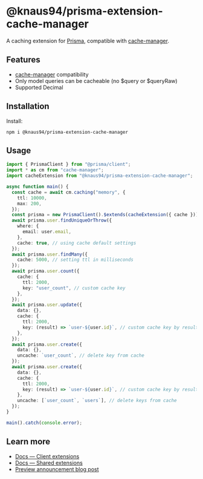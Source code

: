 # @knaus94/prisma-extension-cache-manager

A caching extension for [Prisma](https://www.prisma.io/), compatible with [cache-manager](https://www.npmjs.com/package/cache-manager).

## Features

- [cache-manager](https://www.npmjs.com/package/cache-manager) compatibility
- Only model queries can be cacheable (no $query or $queryRaw)
- Supported Decimal

## Installation

Install:

```
npm i @knaus94/prisma-extension-cache-manager
```

## Usage

```typescript
import { PrismaClient } from "@prisma/client";
import * as cm from "cache-manager";
import cacheExtension from "@knaus94/prisma-extension-cache-manager";

async function main() {
  const cache = await cm.caching("memory", {
    ttl: 10000,
    max: 200,
  });
  const prisma = new PrismaClient().$extends(cacheExtension({ cache }));
  await prisma.user.findUniqueOrThrow({
    where: {
      email: user.email,
    },
    cache: true, // using cache default settings
  });
  await prisma.user.findMany({
    cache: 5000, // setting ttl in milliseconds
  });
  await prisma.user.count({
    cache: {
      ttl: 2000,
      key: "user_count", // custom cache key
    },
  });
  await prisma.user.update({
    data: {},
    cache: {
      ttl: 2000,
      key: (result) => `user-${user.id}`, // custom cache key by result (There will be no reading from the cache, only a write down)
    },
  });
  await prisma.user.create({
    data: {},
    uncache: `user_count`, // delete key from cache
  });
  await prisma.user.create({
    data: {},
    cache: {
      ttl: 2000,
      key: (result) => `user-${user.id}`, // custom cache key by result (There will be no reading from the cache, only a write down)
    },
    uncache: [`user_count`, `users`], // delete keys from cache
  });
}

main().catch(console.error);
```

## Learn more

- [Docs — Client extensions](https://www.prisma.io/docs/concepts/components/prisma-client/client-extensions)
- [Docs — Shared extensions](https://www.prisma.io/docs/concepts/components/prisma-client/client-extensions/shared-extensions)
- [Preview announcement blog post](https://www.prisma.io/blog/client-extensions-preview-8t3w27xkrxxn#introduction)

